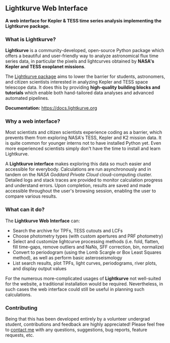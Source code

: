 ## Lightkurve Web Interface
**A web interface for Kepler & TESS time series analysis implementing the Lightkurve package.**  

### What is Lightkurve?
**Lightkurve** is a community-developed, open-source Python package which offers a beautiful and user-friendly way to analyze astronomical flux time series data, in particular the pixels and lightcurves obtained by **NASA's Kepler and TESS exoplanet missions**.  

The [Lightkurve package](https://github.com/KeplerGO/lightkurve) aims to lower the barrier for students, astronomers, and citizen scientists interested in analyzing Kepler and TESS space telescope data. It does this by providing **high-quality building blocks and tutorials** which enable both hand-tailored data analyses and advanced automated pipelines.

**Documentation:** https://docs.lightkurve.org  

### Why a web interface?
Most scientists and citizen scientists experience coding as a barrier, which prevents them from exploring NASA's TESS, Kepler and K2 mission data.
It is quite common for younger interns not to have installed Python yet. Even more experienced scientists simply don't have the time to install and learn Lightkurve.

A **Lightkurve interface** makes exploring this data so much easier and accessible for everybody.
Calculations are run asynchronously and in tandem on the *NASA Goddard Private Cloud* cloud-computing cluster.
Detailed logs and stack traces are provided to monitor calculation progress and understand errors.
Upon completion, results are saved and made accessible throughout the user's browsing session, enabling the user to compare various results.

### What can it do?
The **Lightkurve Web Interface** can:
- Search the archive for TPFs, TESS cutouts and LCFs
- Choose photometry types (with custom apertures and PRF photometry)
- Select and customize lightcurve processing methods (i.e. fold, flatten, fill time-gaps, remove outliers and NaNs, SFF correction, bin, normalize)
- Convert to periodogram (using the Lomb Scargle or Box Least Squares method), as well as perform basic asteroseismology
- List search results, plot TPFs, light curves, periodograms, river plots, and display output values

For the numerous more-complicated usages of **Lightkurve** not well-suited for the website, a traditional installation would be required.
Nevertheless, in such cases the web interface could still be useful in planning such calculations.

### Contributing
Being that this has been developed entirely by a volunteer undergrad student, contributions and feedback are highly appreciated! Please feel free to [contact me](mailto:yosefmiller613@gmail.com) with any questions, suggestions, bug reports, feature requests, etc.